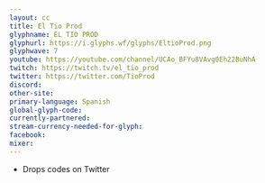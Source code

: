 ```yaml
---
layout: cc
title: El Tio Prod
glyphname: EL TIO PROD
glyphurl: https://i.glyphs.wf/glyphs/EltioProd.png
glyphwave: 7
youtube: https://youtube.com/channel/UCAo_BFYu8VAvg0Eh22BuNhA
twitch: https://twitch.tv/el_tio_prod
twitter: https://twitter.com/TioProd
discord: 
other-site: 
primary-language: Spanish
global-glyph-code: 
currently-partnered: 
stream-currency-needed-for-glyph: 
facebook: 
mixer: 
---
```

* Drops codes on Twitter

